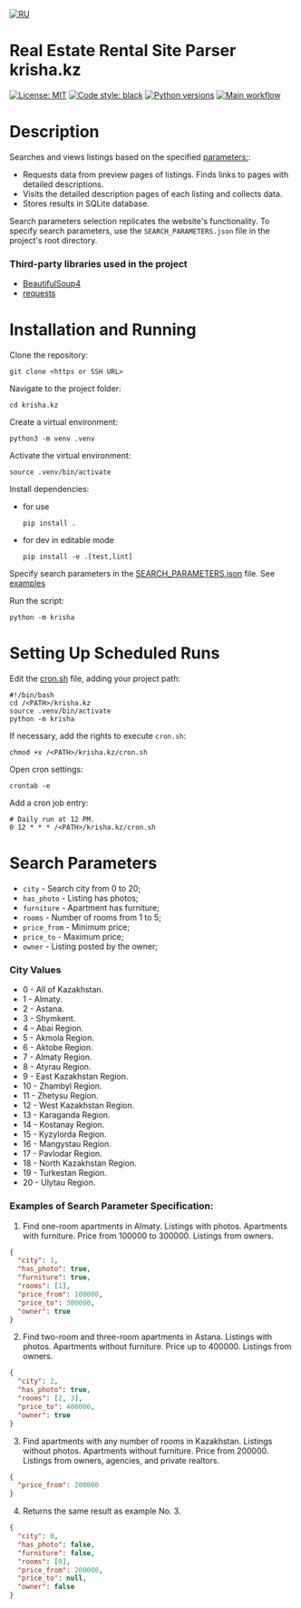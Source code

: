 [![RU](https://img.shields.io/badge/README-RU-red.svg)](https://github.com/andprov/krisha.kz/blob/main/README.ru.md)

# Real Estate Rental Site Parser krisha.kz

[![License: MIT](https://img.shields.io/github/license/andprov/krisha.kz?color=blueviolet)](https://github.com/andprov/krisha.kz/blob/main/LICENSE.md)
[![Code style: black](https://img.shields.io/badge/code%20style-black-000000.svg)](https://github.com/psf/black)
[![Python versions](https://img.shields.io/badge/python-_3.10_|_3.11_|_3.12-blue)](https://www.python.org/)
[![Main workflow](https://github.com/andprov/krisha.kz/actions/workflows/main.yml/badge.svg)](https://github.com/andprov/krisha.kz/actions/workflows/main.yml)

# Description

Searches and views listings based on the specified [parameters:](#params):

- Requests data from preview pages of listings. Finds links to pages with detailed descriptions.
- Visits the detailed description pages of each listing and collects data.
- Stores results in SQLite database.


Search parameters selection replicates the website's functionality. To specify search parameters, use the `SEARCH_PARAMETERS.json` file in the project's root directory.

### Third-party libraries used in the project

- [BeautifulSoup4](https://www.crummy.com/software/BeautifulSoup/bs4/doc/)
- [requests](https://requests.readthedocs.io/en/latest/)

# Installation and Running

Clone the repository:

```shell
git clone <https or SSH URL>
```

Navigate to the project folder:

```shell
cd krisha.kz
```

Create a virtual environment:

```shell
python3 -m venv .venv
```

Activate the virtual environment:

```shell
source .venv/bin/activate
```

Install dependencies:

- for use

    ```shell
    pip install .
    ```

- for dev in editable mode

    ```shell
    pip install -e .[test,lint] 
    ```

Specify search parameters in the [SEARCH_PARAMETERS.json](SEARCH_PARAMETERS.json) file. See [examples](#examples)

Run the script:

```shell
python -m krisha
```

# Setting Up Scheduled Runs

Edit the [cron.sh](cron.sh) file, adding your project path:

```shell
#!/bin/bash
cd /<PATH>/krisha.kz
source .venv/bin/activate
python -m krisha
```

If necessary, add the rights to execute `cron.sh`:

```shell
chmod +x /<PATH>/krisha.kz/cron.sh
```

Open cron settings:

```shell
crontab -e
```

Add a cron job entry:

```shell
# Daily run at 12 PM.
0 12 * * * /<PATH>/krisha.kz/cron.sh
```

# <a id="params">Search Parameters</a>

- `city` - Search city from 0 to 20;
- `has_photo` - Listing has photos;
- `furniture` - Apartment has furniture;
- `rooms` - Number of rooms from 1 to 5;
- `price_from` - Minimum price;
- `price_to` - Maximum price;
- `owner` - Listing posted by the owner;

### City Values

- 0 - All of Kazakhstan.
- 1 - Almaty.
- 2 - Astana.
- 3 - Shymkent.
- 4 - Abai Region.
- 5 - Akmola Region.
- 6 - Aktobe Region.
- 7 - Almaty Region.
- 8 - Atyrau Region.
- 9 - East Kazakhstan Region.
- 10 - Zhambyl Region.
- 11 - Zhetysu Region.
- 12 - West Kazakhstan Region.
- 13 - Karaganda Region.
- 14 - Kostanay Region.
- 15 - Kyzylorda Region.
- 16 - Mangystau Region.
- 17 - Pavlodar Region.
- 18 - North Kazakhstan Region.
- 19 - Turkestan Region.
- 20 - Ulytau Region.

### <a id="examples">Examples of Search Parameter Specification:</a>

1. Find one-room apartments in Almaty.
Listings with photos.
Apartments with furniture.
Price from 100000 to 300000.
Listings from owners.

```json
{
  "city": 1,
  "has_photo": true,
  "furniture": true,
  "rooms": [1],
  "price_from": 100000,
  "price_to": 300000,
  "owner": true
}
```

2. Find two-room and three-room apartments in Astana.
Listings with photos.
Apartments without furniture.
Price up to 400000.
Listings from owners.

```json
{
  "city": 2,
  "has_photo": true,
  "rooms": [2, 3],
  "price_to": 400000,
  "owner": true
}
```

3. Find apartments with any number of rooms in Kazakhstan.
Listings without photos.
Apartments without furniture.
Price from 200000.
Listings from owners, agencies, and private realtors.

```json
{
  "price_from": 200000
}
```

4. Returns the same result as example No. 3.

```json
{
  "city": 0,
  "has_photo": false,
  "furniture": false,
  "rooms": [0],
  "price_from": 200000,
  "price_to": null,
  "owner": false
}
```
